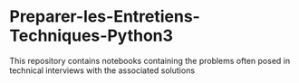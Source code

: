 # Preparer-les-Entretiens-Techniques-Python3
This repository contains notebooks containing the problems often posed in technical interviews with the associated solutions

